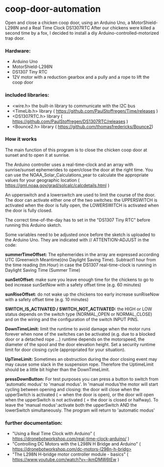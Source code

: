 # coop-door-automation

Open and close a chicken coop door, using an Arduino Uno, a MotorShield-L298N and a Real Time Clock DS1307RTC
After our chickens were killed a second time by a fox, I decided to install a diy Arduino-controlled-motorized trap door.

### Hardware:

*	Arduino Uno
*	MotorShield-L298N
*	DS1307 Tiny RTC
*	12V motor with a reduction gearbox and a pully and a rope to lift the coop door

 ### included libraries:

*	<wire.h> the built-in library to communicate with the I2C bus
*	<TimeLib.h> library ( https://github.com/PaulStoffregen/Time/releases )
*	<DS1307RTC.h> library ( https://github.com/PaulStoffregen/DS1307RTC/releases )
*	<Bounce2.h> library ( https://github.com/thomasfredericks/Bounce2)

### How it works

The main function of this program is to close the chicken coop door at sunset and to open it at sunrise.

The Arduino controller uses a real-time-clock and an array with sunrise/sunset ephemerides to open/close the door at the right time.
You can use the NOAA_Solar_Calculations_year to calculate the appropriate values for your geographic location ( https://gml.noaa.gov/grad/solcalc/calcdetails.html )

An upperswitch and a lowerswitch are used to limit the course of the door.
The door can activate either one of the two switches: the UPPERSWITCH is activated when the door is fully open, the LOWERSWITCH is activated when the door is fully closed.

The correct time-of-the-day has to set in the "DS1307 Tiny RTC"  before running this Arduino sketch.

Some variables need to be adjusted once before the sketch is uploaded to the Arduino Uno.
They are indicated with // ATTENTION-ADJUST in the code:

**summerTimeOffset:**
The ephemerides in the array are expressed according UTC (Greenwich Meantime)(no Daylight Saving Time).
Subtract1 hour from the time reading (tm.Hour) in case the DS1307 real-time-clock is running in Daylight Saving Time (Summer Time) 

**sunSetOffset:**
make sure you leave enough time for the chickens to go to bed
increase sunSetNow with a safety offset time (e.g. 60 minutes)

**sunRiseOffset:**
do not wake up the chickens too early
increase sunRiseNow with a safety offset time (e.g. 10 minutes)

**SWITCH_IS_ACTIVATED /  SWITCH_NOT_ACTIVATED:**
the HIGH or LOW status depends on the switch type (NORMAL_OPEN or NORMAL_CLOSE) and on the wiring and the configuration of the switch INPUT PINS.

**DownTimeLimit:**
limit the runtime to avoid damage when the motor runs forever when none of the switches can be activated (e.g. due to a blocked door or a detached rope ...)
runtime depends on the motorspeed, the diameter of the spool and the door elevation height.
Set a security runtime limit for door closing cycle (appropriated for your situation).

**UpTimeLimit:**
Sometimes an obstruction during the door closing event may may cause some slack in the suspension rope.
Therefore the UptimeLimit should be a little bit higher than the DownTimeLimit.

**pressDownButton:**
For test purposes you can press a button to switch from 'automatic modus' to 'manual modus'.
In 'manual modus'the motor will start cycling between opening and closing: the door will close when the upperSwitch is activated ( = when the door is open), or the door will open when the upperSwitch is not activated ( = the door is closed or halfway).
To leave the 'manual modus':activate both the upperSwitch AND the lowerSwitch simultaneously. The program will return to 'automatic modus' 
 
### further documentation:

*	"Using a Real Time Clock with Arduino" ( https://dronebotworkshop.com/real-time-clock-arduino/ )
*	"Controlling DC Motors with the L298N H Bridge and Arduino" ( https://dronebotworkshop.com/dc-motors-l298n-h-bridg>
*	"The L298N H-bridge motor controller module - basics" ( https://www.youtube.com/watch?v=-ikmDMW6tEw )

